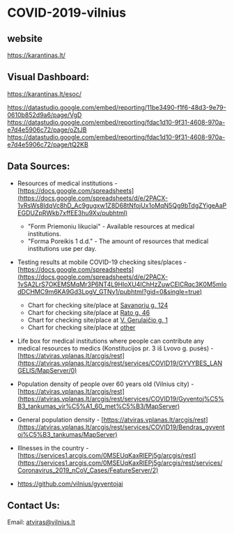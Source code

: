 # COVID-2019-vilnius

## website
https://karantinas.lt/

## Visual Dashboard:
https://karantinas.lt/esoc/

https://datastudio.google.com/embed/reporting/11be3490-f1f6-48d3-9e79-0610b852d9a6/page/VgD
https://datastudio.google.com/embed/reporting/fdac1d10-9f31-4608-970a-e7d4e5906c72/page/oZtJB
https://datastudio.google.com/embed/reporting/fdac1d10-9f31-4608-970a-e7d4e5906c72/page/tQ2KB

## Data Sources:
* Resources of medical institutions - [https://docs.google.com/spreadsheets](https://docs.google.com/spreadsheets/d/e/2PACX-1vRsWs8IdqVc8hD_Ac9gugxw1Z8D68tNfojUx1oMqN5Qg9bTdgZYigeAaPEGDUZpRWkb7xffEE3hu9Xv/pubhtml) 
  * "Form Priemoniu likuciai"  - Available resources at medical institutions.
  * "Forma Poreikis 1 d.d."    - The amount of resources that medical institutions use per day.
  
* Testing results at mobile COVID-19 checking sites/places - [https://docs.google.com/spreadsheets](https://docs.google.com/spreadsheets/d/e/2PACX-1vSA2LrS7OKEMSMqMr3P6NT4L9HloXU4lChHzZuwCElCRqc3K0M5mIodDCHMC9m6KA9Gd3LpgV_GTNy1/pubhtml?gid=0&single=true)
  * Chart for checking site/place at  [Savanorių g. 124](https://docs.google.com/spreadsheets/d/e/2PACX-1vSA2LrS7OKEMSMqMr3P6NT4L9HloXU4lChHzZuwCElCRqc3K0M5mIodDCHMC9m6KA9Gd3LpgV_GTNy1/pubchart?oid=1871203266&format=image)
  * Chart for checking site/place at [Rato g. 46](https://docs.google.com/spreadsheets/d/e/2PACX-1vSA2LrS7OKEMSMqMr3P6NT4L9HloXU4lChHzZuwCElCRqc3K0M5mIodDCHMC9m6KA9Gd3LpgV_GTNy1/pubchart?oid=1580518932&format=image)
  * Chart for checking site/place at [V. Gerulaičio g. 1](https://docs.google.com/spreadsheets/d/e/2PACX-1vSA2LrS7OKEMSMqMr3P6NT4L9HloXU4lChHzZuwCElCRqc3K0M5mIodDCHMC9m6KA9Gd3LpgV_GTNy1/pubchart?oid=2115719351&format=image)
  * Chart for checking site/place at [other](https://docs.google.com/spreadsheets/d/e/2PACX-1vSA2LrS7OKEMSMqMr3P6NT4L9HloXU4lChHzZuwCElCRqc3K0M5mIodDCHMC9m6KA9Gd3LpgV_GTNy1/pubchart?oid=1497371515&format=image)
  
* Life box for medical institutions where people can contribute any medical resources to medics (Konstitucijos pr. 3 iš Lvovo g. pusės) - [https://atviras.vplanas.lt/arcgis/rest](https://atviras.vplanas.lt/arcgis/rest/services/COVID19/GYVYBES_LANGELIS/MapServer/0) 

* Population density of people over 60 years old (Vilnius city) - [https://atviras.vplanas.lt/arcgis/rest](https://atviras.vplanas.lt/arcgis/rest/services/COVID19/Gyventoj%C5%B3_tankumas_vir%C5%A1_60_met%C5%B3/MapServer)

* General population density - [https://atviras.vplanas.lt/arcgis/rest](https://atviras.vplanas.lt/arcgis/rest/services/COVID19/Bendras_gyventoj%C5%B3_tankumas/MapServer)

* Illnesses in the country - [https://services1.arcgis.com/0MSEUqKaxRlEPj5g/arcgis/rest](https://services1.arcgis.com/0MSEUqKaxRlEPj5g/arcgis/rest/services/Coronavirus_2019_nCoV_Cases/FeatureServer/2)

* https://github.com/vilnius/gyventojai

## Contact Us:

Email: atviras@vilnius.lt
